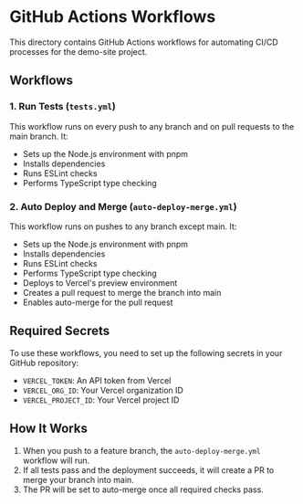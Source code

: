 # GitHub Actions Workflows

This directory contains GitHub Actions workflows for automating CI/CD processes for the demo-site project.

## Workflows

### 1. Run Tests (`tests.yml`)

This workflow runs on every push to any branch and on pull requests to the main branch. It:
- Sets up the Node.js environment with pnpm
- Installs dependencies
- Runs ESLint checks
- Performs TypeScript type checking

### 2. Auto Deploy and Merge (`auto-deploy-merge.yml`)

This workflow runs on pushes to any branch except main. It:
- Sets up the Node.js environment with pnpm
- Installs dependencies
- Runs ESLint checks
- Performs TypeScript type checking
- Deploys to Vercel's preview environment
- Creates a pull request to merge the branch into main
- Enables auto-merge for the pull request

## Required Secrets

To use these workflows, you need to set up the following secrets in your GitHub repository:

- `VERCEL_TOKEN`: An API token from Vercel
- `VERCEL_ORG_ID`: Your Vercel organization ID
- `VERCEL_PROJECT_ID`: Your Vercel project ID

## How It Works

1. When you push to a feature branch, the `auto-deploy-merge.yml` workflow will run.
2. If all tests pass and the deployment succeeds, it will create a PR to merge your branch into main.
3. The PR will be set to auto-merge once all required checks pass.

